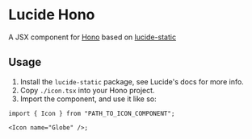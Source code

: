 # Lucide Hono

A JSX component for [Hono](https://hono.dev/) based on [lucide-static](https://lucide.dev/guide/packages/lucide-static)

## Usage

1. Install the `lucide-static` package, see Lucide's docs for more info.
2. Copy `./icon.tsx` into your Hono project.
3. Import the component, and use it like so:

```tsx
import { Icon } from "PATH_TO_ICON_COMPONENT";

<Icon name="Globe" />;
```
